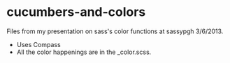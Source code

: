 cucumbers-and-colors
====================

Files from my presentation on sass's color functions at sassypgh 3/6/2013.

* Uses Compass
* All the color happenings are in the _color.scss. 